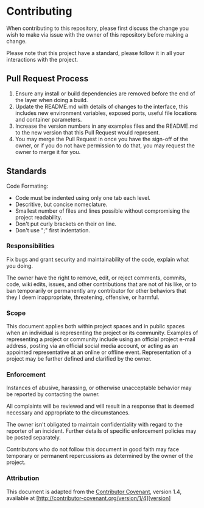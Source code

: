 # Contributing

When contributing to this repository, please first discuss the change you wish to make via issue with the owner of this repository before making a change. 

Please note that this project have a standard, please follow it in all your interactions with the project.

## Pull Request Process

1. Ensure any install or build dependencies are removed before the end of the layer when doing a 
   build.
2. Update the README.md with details of changes to the interface, this includes new environment 
   variables, exposed ports, useful file locations and container parameters.
3. Increase the version numbers in any examples files and the README.md to the new version that this
   Pull Request would represent.
4. You may merge the Pull Request in once you have the sign-off of the owner, or if you 
   do not have permission to do that, you may request the owner to merge it for you.

## Standards

Code Formating:

* Code must be indented using only one tab each level.
* Descritive, but concise nomeclature.
* Smallest number of files and lines possible without compromising the project readability.
* Don't put curly brackets on their on line.
* Don't use ";" first indentation.

### Responsibilities

Fix bugs and grant security and maintainability of the code, explain what you doing.

The owner have the right to remove, edit, or
reject comments, commits, code, wiki edits, issues, and other contributions
that are not of his like, or to ban temporarily or
permanently any contributor for other behaviors that they I deem inappropriate,
threatening, offensive, or harmful.

### Scope

This document applies both within project spaces and in public spaces
when an individual is representing the project or its community. Examples of
representing a project or community include using an official project e-mail
address, posting via an official social media account, or acting as an appointed
representative at an online or offline event. Representation of a project may be
further defined and clarified by the owner.

### Enforcement

Instances of abusive, harassing, or otherwise unacceptable behavior may be
reported by contacting the owner.

All complaints will be reviewed and will result in a response that
is deemed necessary and appropriate to the circumstances.

The owner isn't obligated to maintain confidentiality with regard to the reporter of an incident.
Further details of specific enforcement policies may be posted separately.

Contributors who do not follow this document in good
faith may face temporary or permanent repercussions as determined by the owner of the project.

### Attribution

This document is adapted from the [Contributor Covenant][homepage], version 1.4,
available at [http://contributor-covenant.org/version/1/4][version]

[homepage]: http://contributor-covenant.org
[version]: http://contributor-covenant.org/version/1/4/
